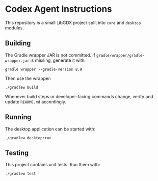 # Codex Agent Instructions

This repository is a small LibGDX project split into `core` and `desktop` modules.

## Building
The Gradle wrapper JAR is not committed. If `gradle/wrapper/gradle-wrapper.jar` is missing, generate it with:

```
gradle wrapper --gradle-version 8.9
```

Then use the wrapper:

```
./gradlew build
```

Whenever build steps or developer-facing commands change, verify and update `README.md` accordingly.

## Running
The desktop application can be started with:

```
./gradlew desktop:run
```

## Testing
This project contains unit tests. Run them with:

```
./gradlew test
```
